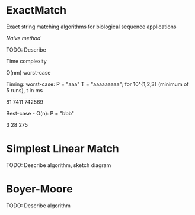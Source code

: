 # ExactMatch
Exact string matching algorithms for biological sequence applications

*Naive method*


TODO: Describe   


Time complexity

O(nm) worst-case

Timing: worst-case:  P = "aaa"   T = "aaaaaaaaa"; for 10^{1,2,3}  (minimum of 5 runs), t in ms

81
7411
742569

Best-case - O(n): P = "bbb" 

3
28
275

# Simplest Linear Match

TODO: Describe algorithm, sketch diagram

# Boyer-Moore
TODO: Describe algorithm
